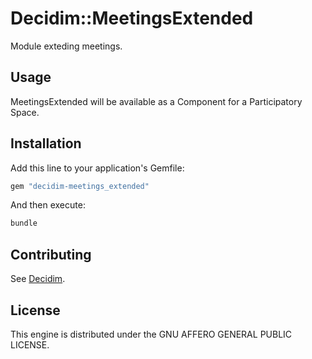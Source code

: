 # Decidim::MeetingsExtended

Module exteding meetings.

## Usage

MeetingsExtended will be available as a Component for a Participatory
Space.

## Installation

Add this line to your application's Gemfile:

```ruby
gem "decidim-meetings_extended"
```

And then execute:

```bash
bundle
```

## Contributing

See [Decidim](https://github.com/decidim/decidim).

## License

This engine is distributed under the GNU AFFERO GENERAL PUBLIC LICENSE.
